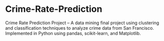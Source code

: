 # Crime-Rate-Prediction
Crime Rate Prediction Project – A data mining final project using clustering and classification techniques to analyze crime data from San Francisco. Implemented in Python using pandas, scikit-learn, and Matplotlib.
